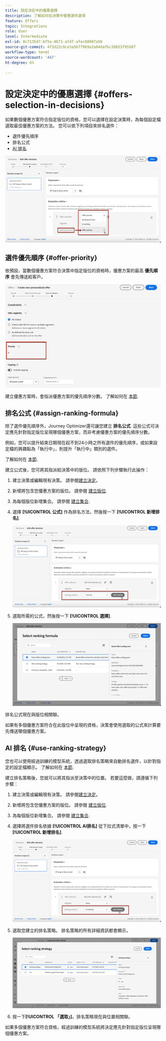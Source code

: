 ```yaml
---
title: 設定決定中的優惠選擇
description: 了解如何在決策中管理選件選項
feature: Offers
topic: Integrations
role: User
level: Intermediate
exl-id: 8c7135d7-bf5a-4671-afdf-afec60907a56
source-git-commit: 4f3d22c9ce3a5b77969a2a04dafbc28b53f95507
workflow-type: tm+mt
source-wordcount: '447'
ht-degree: 6%

---
```


# 設定決定中的優惠選擇 {#offers-selection-in-decisions}

如果數個優惠方案符合指定版位的資格，您可以選擇在設定決策時，為每個設定檔選取最佳優惠方案的方法。 您可以依下列項目來排名選件：
* 選件優先順序
* 排名公式
* [AI 排名](#use-ranking-strategy)

![](../assets/offer-rank-by.png)

## 選件優先順序 {#offer-priority}

依預設，當數個優惠方案符合決策中指定版位的資格時，優惠方案的最高 **優先順序** 會先傳送給客戶。

![](../assets/offer-priority.png)

建立優惠方案時，會指派優惠方案的優先順序分數。 了解如何在 [本節](../offer-library/creating-personalized-offers.md).

## 排名公式 {#assign-ranking-formula}

除了選件優先順序外，Journey Optimizer還可讓您建立 **排名公式**. 這些公式可決定應先針對指定版位呈現哪個優惠方案，而非考慮優惠方案的優先順序分數。

例如，您可以提升結束日期現在起不到24小時之所有選件的優先順序，或如果設定檔的興趣點為「執行中」，則提升「執行中」類別的選件。

了解如何在 [本節](../ranking/create-ranking-formulas.md).

建立公式後，您可將其指派給決策中的版位。 請依照下列步驟執行此操作：

1. 建立決策或編輯現有決策。 請參閱[建立決定](../offer-activities/create-offer-activities.md)。

1. 新增將包含您優惠方案的版位。 請參閱 [建立版位](../offer-library/creating-placements.md).

1. 為每個版位新增集合。 請參閱 [建立集合](../offer-library/creating-collections.md).

1. 選擇 **[!UICONTROL 公式]** 作為排名方法，然後按一下 **[!UICONTROL 新增排名]**.

   ![](../assets/offer-activity-ranking.png)

1. 選取所需的公式，然後按一下 **[!UICONTROL 選擇]**.

   ![](../assets/ranking-selection.png)

排名公式現在與版位相關聯。

如果有多個優惠方案符合在此版位中呈現的資格，決策會使用選取的公式來計算要先傳送哪個優惠方案。

## AI 排名 {#use-ranking-strategy}

<!--If you are an [Adobe Experience Platform](https://experienceleague.adobe.com/docs/experience-platform/landing/home.html){target="_blank"} user leveraging the **Offer Decisioning** application service,-->

您也可以使用經過訓練的模型系統，透過選取排名策略來自動排名選件，以針對指定的設定檔顯示。 了解如何在 [本節](../ranking/create-ranking-strategies.md).

建立排名策略後，您就可以將其指派至決策中的位置。 若要這麼做，請遵循下列步驟：

1. 建立決策或編輯現有決策。 請參閱[建立決定](../offer-activities/create-offer-activities.md)。

1. 新增將包含您優惠方案的版位。 請參閱 [建立版位](../offer-library/creating-placements.md).

1. 為每個版位新增集合。 請參閱 [建立集合](../offer-library/creating-collections.md).

1. 選擇將選件排名依據 **[!UICONTROL AI排名]** 從下拉式清單中，按一下 **[!UICONTROL 新增排名]**.

   ![](../assets/ranking-selection-ai-ranking.png)

1. 選取您建立的排名策略。 排名策略的所有詳細資訊都會顯示。

   ![](../assets/ranking-selection-ai-ranking-selected.png)

1. 按一下&#x200B;**[!UICONTROL 「選取」]**。排名策略現在與位置相關聯。

如果多個優惠方案符合資格，經過訓練的模型系統將決定應先針對指定版位呈現哪個優惠方案。

